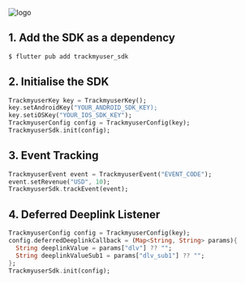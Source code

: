 ![logo](https://github.com/user-attachments/assets/0d41b803-968a-41a8-809a-0dd3d91ec489)

## 1. Add the SDK as a dependency 

```sh
$ flutter pub add trackmyuser_sdk
```

## 2. Initialise the SDK

```dart
TrackmyuserKey key = TrackmyuserKey();
key.setAndroidKey("YOUR_ANDROID_SDK_KEY);
key.setiOSKey("YOUR_IOS_SDK_KEY");
TrackmyuserConfig config = TrackmyuserConfig(key);
TrackmyuserSdk.init(config);
```

## 3. Event Tracking

```dart
TrackmyuserEvent event = TrackmyuserEvent("EVENT_CODE");
event.setRevenue("USD", 10);
TrackmyuserSdk.trackEvent(event);
```

## 4. Deferred Deeplink Listener

```dart
TrackmyuserConfig config = TrackmyuserConfig(key);
config.deferredDeeplinkCallback = (Map<String, String> params){
  String deeplinkValue = params["dlv"] ?? "";
  String deeplinkValueSub1 = params["dlv_sub1"] ?? "";
};
TrackmyuserSdk.init(config);
```
